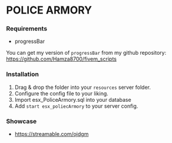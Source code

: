 # POLICE ARMORY

### Requirements
- progressBar

You can get my version of `progressBar` from my github repository:
https://github.com/Hamza8700/fivem_scripts

### Installation
1) Drag & drop the folder into your `resources` server folder.
2) Configure the config file to your liking.
3) Import esx_PoliceArmory.sql into your database
4) Add `start esx_poliecArmory` to your server config.

### Showcase
- https://streamable.com/ojdgm
